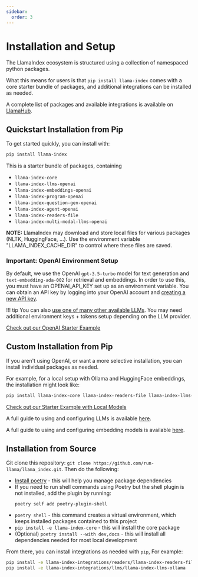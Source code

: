 ```yaml
---
sidebar:
  order: 3
---
```


# Installation and Setup

The LlamaIndex ecosystem is structured using a collection of namespaced python packages.

What this means for users is that `pip install llama-index` comes with a core starter bundle of packages, and additional integrations can be installed as needed.

A complete list of packages and available integrations is available on [LlamaHub](https://llamahub.ai/).

## Quickstart Installation from Pip

To get started quickly, you can install with:

```bash
pip install llama-index
```

This is a starter bundle of packages, containing

- `llama-index-core`
- `llama-index-llms-openai`
- `llama-index-embeddings-openai`
- `llama-index-program-openai`
- `llama-index-question-gen-openai`
- `llama-index-agent-openai`
- `llama-index-readers-file`
- `llama-index-multi-modal-llms-openai`

**NOTE:** LlamaIndex may download and store local files for various packages (NLTK, HuggingFace, ...). Use the environment variable "LLAMA_INDEX_CACHE_DIR" to control where these files are saved.

### Important: OpenAI Environment Setup

By default, we use the OpenAI `gpt-3.5-turbo` model for text generation and `text-embedding-ada-002` for retrieval and embeddings. In order to use this, you must have an OPENAI_API_KEY set up as an environment variable.
You can obtain an API key by logging into your OpenAI account and [creating a new API key](https://platform.openai.com/account/api-keys).

!!! tip
    You can also [use one of many other available LLMs](/python/framework/module_guides/models/llms/usage_custom). You may need additional environment keys + tokens setup depending on the LLM provider.

[Check out our OpenAI Starter Example](/python/framework/getting_started/starter_example)

## Custom Installation from Pip

If you aren't using OpenAI, or want a more selective installation, you can install individual packages as needed.

For example, for a local setup with Ollama and HuggingFace embeddings, the installation might look like:

```bash
pip install llama-index-core llama-index-readers-file llama-index-llms-ollama llama-index-embeddings-huggingface
```

[Check out our Starter Example with Local Models](/python/framework/getting_started/starter_example_local)

A full guide to using and configuring LLMs is available [here](/python/framework/module_guides/models/llms).

A full guide to using and configuring embedding models is available [here](/python/framework/module_guides/models/embeddings).

## Installation from Source

Git clone this repository: `git clone https://github.com/run-llama/llama_index.git`. Then do the following:

- [Install poetry](https://python-poetry.org/docs/#installation) - this will help you manage package dependencies
- If you need to run shell commands using Poetry but the shell plugin is not installed, add the plugin by running:
  ```
  poetry self add poetry-plugin-shell
  ```
- `poetry shell` - this command creates a virtual environment, which keeps installed packages contained to this project
- `pip install -e llama-index-core` - this will install the core package
- (Optional) `poetry install --with dev,docs` - this will install all dependencies needed for most local development

From there, you can install integrations as needed with `pip`, For example:

```bash
pip install -e llama-index-integrations/readers/llama-index-readers-file
pip install -e llama-index-integrations/llms/llama-index-llms-ollama
```
